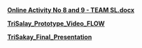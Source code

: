 **[Online Activity No 8 and 9 - TEAM SL.docx](https://malayancollegesmindanaoo365-my.sharepoint.com/:u:/g/personal/rmlagat_mcm_edu_ph/EQSejC9gJNFGhGhY9k6Ktb4BzmyG65C6NZMVqN5NBDwE0A?e=nlQq4h)**

**[TriSalay_Prototype_Video_FLOW](https://malayancollegesmindanaoo365-my.sharepoint.com/:v:/g/personal/rmlagat_mcm_edu_ph/EdPSwWuBnlpCpnqYjKBHsOoBiMPK0JanF-FhHg-e6oOTjA?nav=eyJyZWZlcnJhbEluZm8iOnsicmVmZXJyYWxBcHAiOiJPbmVEcml2ZUZvckJ1c2luZXNzIiwicmVmZXJyYWxBcHBQbGF0Zm9ybSI6IldlYiIsInJlZmVycmFsTW9kZSI6InZpZXciLCJyZWZlcnJhbFZpZXciOiJNeUZpbGVzTGlua0NvcHkifX0&e=PHxPva)**

**[TriSakay_Final_Presentation](https://malayancollegesmindanaoo365-my.sharepoint.com/:u:/g/personal/rmlagat_mcm_edu_ph/EcLrqUaIvytGs97BzpyA46IBU6i8A03mW4DL9LIAYY2B9g?e=DljoTR)**

**[]()**
